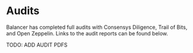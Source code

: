 # Audits

Balancer has completed full audits with Consensys Diligence, Trail of Bits, and Open Zeppelin. Links to the audit reports can be found below.

TODO: ADD AUDIT PDFS

